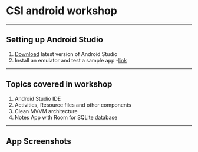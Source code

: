 # CSI android workshop

---------

## Setting up Android Studio

1) [Download](https://developer.android.com/studio?hl=id) latest version of Android Studio
2) Install an emulator and test a sample app -[link](https://www.youtube.com/watch?v=X-Z01L2IKlo)
------

## Topics covered in workshop

1) Android Studio IDE
2) Activities, Resource files and other components
3) Clean MVVM architecture
4) Notes App with Room for SQLite database

-----

## App Screenshots